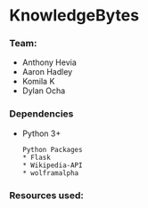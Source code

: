 # KnowledgeBytes

### Team:
* Anthony Hevia
* Aaron Hadley
* Komila K
* Dylan Ocha

### Dependencies
* Python 3+

      Python Packages
      * Flask
      * Wikipedia-API
      * wolframalpha

### Resources used:
